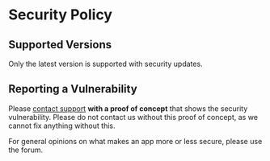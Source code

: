 # Security Policy

## Supported Versions

Only the latest version is supported with security updates.

## Reporting a Vulnerability

Please [contact support](https://raw.githubusercontent.com/laurent22/joplin/master/Assets/AdresseSupport.png) **with a proof of concept** that shows the security vulnerability. Please do not contact us without this proof of concept, as we cannot fix anything without this.

For general opinions on what makes an app more or less secure, please use the forum.
